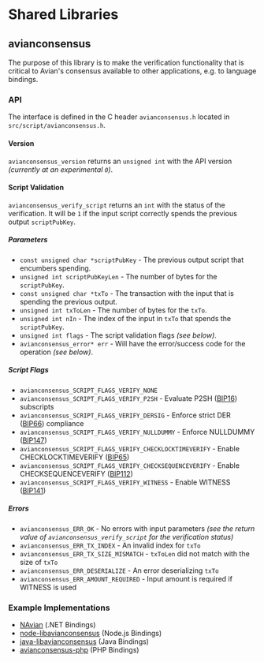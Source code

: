 Shared Libraries
================

## avianconsensus

The purpose of this library is to make the verification functionality that is critical to Avian's consensus available to other applications, e.g. to language bindings.

### API

The interface is defined in the C header `avianconsensus.h` located in  `src/script/avianconsensus.h`.

#### Version

`avianconsensus_version` returns an `unsigned int` with the API version *(currently at an experimental `0`)*.

#### Script Validation

`avianconsensus_verify_script` returns an `int` with the status of the verification. It will be `1` if the input script correctly spends the previous output `scriptPubKey`.

##### Parameters
- `const unsigned char *scriptPubKey` - The previous output script that encumbers spending.
- `unsigned int scriptPubKeyLen` - The number of bytes for the `scriptPubKey`.
- `const unsigned char *txTo` - The transaction with the input that is spending the previous output.
- `unsigned int txToLen` - The number of bytes for the `txTo`.
- `unsigned int nIn` - The index of the input in `txTo` that spends the `scriptPubKey`.
- `unsigned int flags` - The script validation flags *(see below)*.
- `avianconsensus_error* err` - Will have the error/success code for the operation *(see below)*.

##### Script Flags
- `avianconsensus_SCRIPT_FLAGS_VERIFY_NONE`
- `avianconsensus_SCRIPT_FLAGS_VERIFY_P2SH` - Evaluate P2SH ([BIP16](https://github.com/bitcoin/bips/blob/master/bip-0016.mediawiki)) subscripts
- `avianconsensus_SCRIPT_FLAGS_VERIFY_DERSIG` - Enforce strict DER ([BIP66](https://github.com/bitcoin/bips/blob/master/bip-0066.mediawiki)) compliance
- `avianconsensus_SCRIPT_FLAGS_VERIFY_NULLDUMMY` - Enforce NULLDUMMY ([BIP147](https://github.com/bitcoin/bips/blob/master/bip-0147.mediawiki))
- `avianconsensus_SCRIPT_FLAGS_VERIFY_CHECKLOCKTIMEVERIFY` - Enable CHECKLOCKTIMEVERIFY ([BIP65](https://github.com/bitcoin/bips/blob/master/bip-0065.mediawiki))
- `avianconsensus_SCRIPT_FLAGS_VERIFY_CHECKSEQUENCEVERIFY` - Enable CHECKSEQUENCEVERIFY ([BIP112](https://github.com/bitcoin/bips/blob/master/bip-0112.mediawiki))
- `avianconsensus_SCRIPT_FLAGS_VERIFY_WITNESS` - Enable WITNESS ([BIP141](https://github.com/bitcoin/bips/blob/master/bip-0141.mediawiki))

##### Errors
- `avianconsensus_ERR_OK` - No errors with input parameters *(see the return value of `avianconsensus_verify_script` for the verification status)*
- `avianconsensus_ERR_TX_INDEX` - An invalid index for `txTo`
- `avianconsensus_ERR_TX_SIZE_MISMATCH` - `txToLen` did not match with the size of `txTo`
- `avianconsensus_ERR_DESERIALIZE` - An error deserializing `txTo`
- `avianconsensus_ERR_AMOUNT_REQUIRED` - Input amount is required if WITNESS is used

### Example Implementations
- [NAvian](https://github.com/NicolasDorier/NAvian/blob/master/NAvian/Script.cs#L814) (.NET Bindings)
- [node-libavianconsensus](https://github.com/bitpay/node-libavianconsensus) (Node.js Bindings)
- [java-libavianconsensus](https://github.com/dexX7/java-libavianconsensus) (Java Bindings)
- [avianconsensus-php](https://github.com/Bit-Wasp/avianconsensus-php) (PHP Bindings)
